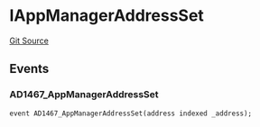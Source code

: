 # IAppManagerAddressSet
[Git Source](https://github.com/thrackle-io/tron/blob/22d59d8913fec75ff35111960d6c2b98915a9f8b/src/common/IEvents.sol)


## Events
### AD1467_AppManagerAddressSet

```solidity
event AD1467_AppManagerAddressSet(address indexed _address);
```


